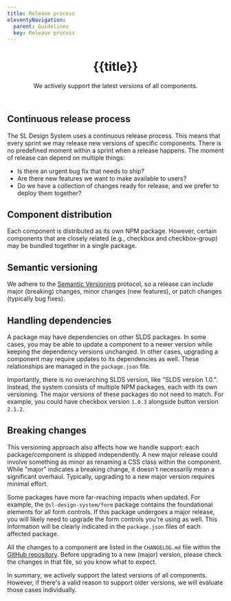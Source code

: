 ```yaml
---
title: Release process
eleventyNavigation:
  parent: Guidelines
  key: Release process
---
```


<header class="ds-tokens__main-heading">
<div class="ds-tokens__heading-wrapper">
  <h1 class="ds-heading-1">{{title}}</h1>
  <p class="ds-tokens__heading-description">
  We actively support the latest versions of all components.
  </p>
</div>
</header>

<section class="ds-subpage-section">

<div class="ds-subpage-section__wrapper">

<section>

## Continuous release process

The SL Design System uses a continuous release process. This means that every sprint we may release new versions of specific components. There is no predefined moment within a sprint when a release happens. The moment of release can depend on multiple things:

- Is there an urgent bug fix that needs to ship?
- Are there new features we want to make available to users?
- Do we have a collection of changes ready for release, and we prefer to deploy them together?

</section>

<section>

## Component distribution

Each component is distributed as its own NPM package. However, certain components that are closely related (e.g., checkbox and checkbox-group) may be bundled together in a single package.

</section>

<section>

## Semantic versioning

We adhere to the [Semantic Versioning](https://semver.org/) protocol, so a release can include major (breaking) changes, minor changes (new features), or patch changes (typically bug fixes).

</section>

<section>

## Handling dependencies

A package may have dependencies on other SLDS packages. In some cases, you may be able to update a component to a newer version while keeping the dependency versions unchanged. In other cases, upgrading a component may require updates to its dependencies as well. These relationships are managed in the `package.json` file.

Importantly, there is no overarching SLDS version, like "SLDS version 1.0.". Instead, the system consists of multiple NPM packages, each with its own versioning. The major versions of these packages do not need to match. For example, you could have checkbox version `1.0.3` alongside button version `2.1.2`.

</section>

<section>

## Breaking changes

This versioning approach also affects how we handle support: each package/component is shipped independently. A new major release could involve something as minor as renaming a CSS class within the component. While "major" indicates a breaking change, it doesn't necessarily mean a significant overhaul. Typically, upgrading to a new major version requires minimal effort.

Some packages have more far-reaching impacts when updated. For example, the `@sl-design-system/form` package contains the foundational elements for all form controls. If this package undergoes a major release, you will likely need to upgrade the form controls you're using as well. This information will be clearly indicated in the `package.json` files of each affected package.

All the changes to a component are listed in the `CHANGELOG.md` file within the [GitHub repository](https://github.com/sl-design-system/components). Before upgrading to a new (major) version, please check the changes in that file, so you know what to expect.

In summary, we actively support the latest versions of all components. However, if there's a valid reason to support older versions, we will evaluate those cases individually.

</section>

</div>

</section>
